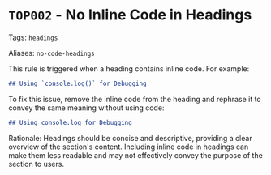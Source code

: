 # `TOP002` - No Inline Code in Headings

Tags: `headings`

Aliases: `no-code-headings`

This rule is triggered when a heading contains inline code. For example:

```markdown
## Using `console.log()` for Debugging
```

To fix this issue, remove the inline code from the heading and rephrase it to convey the same meaning without using code:

```markdown
## Using console.log for Debugging
```

Rationale: Headings should be concise and descriptive, providing a clear overview of the section's content. Including inline code in headings can make them less readable and may not effectively convey the purpose of the section to users.

